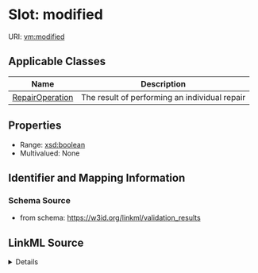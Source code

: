 # Slot: modified

URI: [vm:modified](https://w3id.org/linkml/validation-model/modified)



<!-- no inheritance hierarchy -->




## Applicable Classes

| Name | Description |
| --- | --- |
[RepairOperation](RepairOperation.md) | The result of performing an individual repair






## Properties

* Range: [xsd:boolean](http://www.w3.org/2001/XMLSchema#boolean)
* Multivalued: None







## Identifier and Mapping Information







### Schema Source


* from schema: https://w3id.org/linkml/validation_results




## LinkML Source

<details>
```yaml
name: modified
from_schema: https://w3id.org/linkml/validation_results
rank: 1000
alias: modified
owner: RepairOperation
domain_of:
- RepairOperation
range: boolean

```
</details>